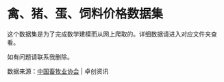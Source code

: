 # 禽、猪、蛋、饲料价格数据集

这个数据集是为了完成数学建模而从网上爬取的。详细数据请进入对应文件夹查看。

如有问题请联系我删除。

数据来源：[中国畜牧业协会](https://www.caaa.cn/) | 卓创资讯

